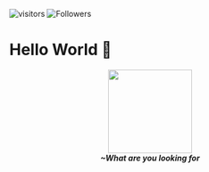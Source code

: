 ![visitors](https://visitor-badge.laobi.icu/badge?page_id=theskinnyrat.theskinnyrat)
![Followers](https://img.shields.io/github/followers/TheSkinnyRat?style=social)
# Hello World 👋

<p align="center">
  <img src="https://ramadhan-block.r.server.nyrat.id/assets/frontend/img/cat-girl.gif" width="150" />
  <br>
  <b><i>~What are you looking for<i></b>
</p>
